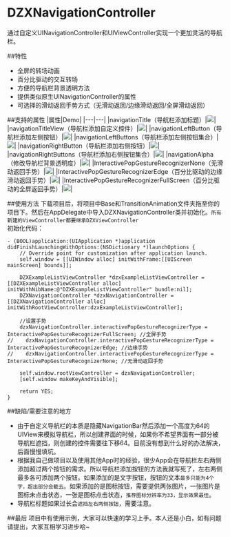 # DZXNavigationController
通过自定义UINavigationController和UIViewController实现一个更加灵活的导航栏。

##特性
* 全屏的转场动画
* 百分比驱动的交互转场
* 方便的导航栏背景透明方法
* 提供类似原生UINavigationController的属性
* 可选择的滑动返回手势方式（无滑动返回/边缘滑动返回/全屏滑动返回）

##支持的属性
|属性|Demo|
|---|---|
|navigationTitle（导航栏添加标题）|![](https://github.com/KenwayGogo/DZXNavigationController/blob/master/screenshots/navigationTitle.png)|
|navigationTitleView（导航栏添加自定义控件）|![](https://github.com/KenwayGogo/DZXNavigationController/blob/master/screenshots/navigationTitleView.png)|
|navigationLeftButton（导航栏添加左侧按钮）|![](https://github.com/KenwayGogo/DZXNavigationController/blob/master/screenshots/navigationLeftButton.png)|
|navigationLeftButtons（导航栏添加左侧按钮集合）|![](https://github.com/KenwayGogo/DZXNavigationController/blob/master/screenshots/navigationLeftButtons.png)|
|navigationRightButton（导航栏添加右侧按钮）|![](https://github.com/KenwayGogo/DZXNavigationController/blob/master/screenshots/navigationRightButton.png)|
|navigationRightButtons（导航栏添加右侧按钮集合）|![](https://github.com/KenwayGogo/DZXNavigationController/blob/master/screenshots/navigationRightButtons.png)|
|navigationAlpha（修改导航栏背景透明度）|![](https://github.com/KenwayGogo/DZXNavigationController/blob/master/screenshots/navigationAlpha.gif)|
|InteractivePopGestureRecognizerNone（无滑动返回手势）|![](https://github.com/KenwayGogo/DZXNavigationController/blob/master/screenshots/InteractivePopGestureRecognizerNone.gif)|
|InteractivePopGestureRecognizerEdge（百分比驱动的边缘滑动返回手势）|![](https://github.com/KenwayGogo/DZXNavigationController/blob/master/screenshots/InteractivePopGestureRecognizerEdge.gif)|
|InteractivePopGestureRecognizerFullScreen（百分比驱动的全屏返回手势）|![](https://github.com/KenwayGogo/DZXNavigationController/blob/master/screenshots/InteractivePopGestureRecognizerFullScreen.gif)|

##使用方法
下载项目后，将项目中Base和TransitionAnimation文件夹拖至你的项目下。然后在AppDelegate中导入DZXNavigationController类并初始化。`所有新建的ViewController都要继承DZXViewController`
<br>初始化代码：

```
- (BOOL)application:(UIApplication *)application didFinishLaunchingWithOptions:(NSDictionary *)launchOptions {
    // Override point for customization after application launch.
    self.window = [[UIWindow alloc] initWithFrame:[[UIScreen mainScreen] bounds]];
    
    DZXExampleListViewController *dzxExampleListViewController = [[DZXExampleListViewController alloc] initWithNibName:@"DZXExampleListViewController" bundle:nil];
    DZXNavigationController *dzxNavigationController = [[DZXNavigationController alloc] initWithRootViewController:dzxExampleListViewController];
    
    //设置手势
    dzxNavigationController.interactivePopGestureRecognizerType = InteractivePopGestureRecognizerFullScreen; //全屏手势
//    dzxNavigationController.interactivePopGestureRecognizerType = InteractivePopGestureRecognizerEdge; //边缘手势
//    dzxNavigationController.interactivePopGestureRecognizerType = InteractivePopGestureRecognizerNone; //无滑动返回手势
    
    self.window.rootViewController = dzxNavigationController;
    [self.window makeKeyAndVisible];
    
    return YES;
}

```

##缺陷/需要注意的地方
* 由于自定义导航栏的本质是隐藏NavigationBar然后添加一个高度为64的UIView来模拟导航栏，所以创建界面的时候，如果你不希望界面有一部分被导航栏遮挡，则创建的控件需要往下移64。目前没有想到什么好的办法解决，后面慢慢填坑。
* 根据我自己做项目以及使用其他App时的经验，很少App会在导航栏左右两侧添加超过两个按钮的需求。所以导航栏添加按钮的方法我就写死了，左右两侧最多各可添加两个按钮。如果添加的是文字按钮，按钮的文本`最多只能为4个字，超出部分会截去`。如果添加的是图标按钮，需要提供两张图片，一张图片是图标未点击状态，一张是图标点击状态，`推荐图标分辨率为33，显示效果最佳`。
* 导航栏标题如果过长会`遮挡左右两侧按钮`，需要注意。

##最后
项目中有使用示例，大家可以快速的学习上手。本人还是小白，如有问题请提出，大家互相学习进步哈~

